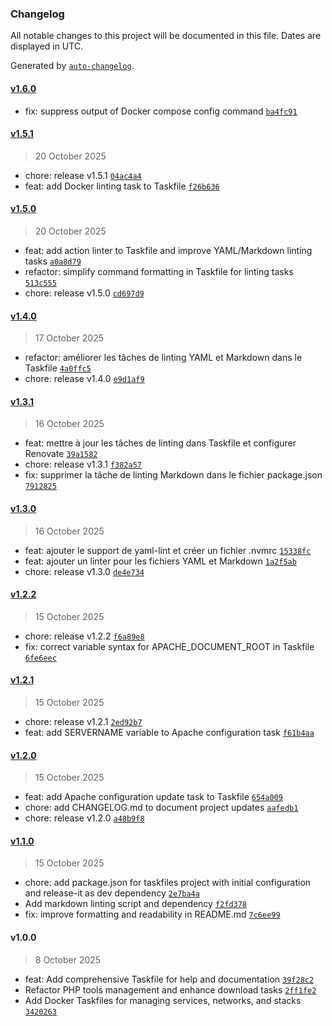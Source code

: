 ### Changelog

All notable changes to this project will be documented in this file. Dates are displayed in UTC.

Generated by [`auto-changelog`](https://github.com/CookPete/auto-changelog).

#### [v1.6.0](https://github.com/koromerzhin/taskfiles/compare/v1.5.1...v1.6.0)

- fix: suppress output of Docker compose config command [`ba4fc91`](https://github.com/koromerzhin/taskfiles/commit/ba4fc910b284c9adb1e19a6640b290ba5161b829)

#### [v1.5.1](https://github.com/koromerzhin/taskfiles/compare/v1.5.0...v1.5.1)

> 20 October 2025

- chore: release v1.5.1 [`04ac4a4`](https://github.com/koromerzhin/taskfiles/commit/04ac4a4aadde05da9c08327baae9a7bf3cee6b81)
- feat: add Docker linting task to Taskfile [`f26b636`](https://github.com/koromerzhin/taskfiles/commit/f26b6363531400f03e04a817f69a2d2823677efc)

#### [v1.5.0](https://github.com/koromerzhin/taskfiles/compare/v1.4.0...v1.5.0)

> 20 October 2025

- feat: add action linter to Taskfile and improve YAML/Markdown linting tasks [`a0a8d79`](https://github.com/koromerzhin/taskfiles/commit/a0a8d7981ef6078d0a464ea1350e6b46417c4fcb)
- refactor: simplify command formatting in Taskfile for linting tasks [`513c555`](https://github.com/koromerzhin/taskfiles/commit/513c5557d50bc351bd681cec216cbe6226dc7592)
- chore: release v1.5.0 [`cd697d9`](https://github.com/koromerzhin/taskfiles/commit/cd697d907023cc6fae2ac5f9ec79442a6c48d619)

#### [v1.4.0](https://github.com/koromerzhin/taskfiles/compare/v1.3.1...v1.4.0)

> 17 October 2025

- refactor: améliorer les tâches de linting YAML et Markdown dans le Taskfile [`4a0ffc5`](https://github.com/koromerzhin/taskfiles/commit/4a0ffc542724854a2b756fad8a98ceb0a7e837bc)
- chore: release v1.4.0 [`e9d1af9`](https://github.com/koromerzhin/taskfiles/commit/e9d1af98e9235dc29ab4410f8b7c5de1958d35fc)

#### [v1.3.1](https://github.com/koromerzhin/taskfiles/compare/v1.3.0...v1.3.1)

> 16 October 2025

- feat: mettre à jour les tâches de linting dans Taskfile et configurer Renovate [`39a1582`](https://github.com/koromerzhin/taskfiles/commit/39a158206e26bcf6876fb9948687633fd3cd7169)
- chore: release v1.3.1 [`f382a57`](https://github.com/koromerzhin/taskfiles/commit/f382a57c3092667de4d7ca9e6ca876881e6b12ee)
- fix: supprimer la tâche de linting Markdown dans le fichier package.json [`7912825`](https://github.com/koromerzhin/taskfiles/commit/791282546624fd9f5b9f166ed229eace80022705)

#### [v1.3.0](https://github.com/koromerzhin/taskfiles/compare/v1.2.2...v1.3.0)

> 16 October 2025

- feat: ajouter le support de yaml-lint et créer un fichier .nvmrc [`15338fc`](https://github.com/koromerzhin/taskfiles/commit/15338fcb59975c04faa5531a2589cda3c39ed311)
- feat: ajouter un linter pour les fichiers YAML et Markdown [`1a2f5ab`](https://github.com/koromerzhin/taskfiles/commit/1a2f5ab8df007a6280bfa3e0d845946931d5daa7)
- chore: release v1.3.0 [`de4e734`](https://github.com/koromerzhin/taskfiles/commit/de4e7341d64ff00e01b6e46d897f381f31e84adb)

#### [v1.2.2](https://github.com/koromerzhin/taskfiles/compare/v1.2.1...v1.2.2)

> 15 October 2025

- chore: release v1.2.2 [`f6a89e8`](https://github.com/koromerzhin/taskfiles/commit/f6a89e883bdd9d0ed540fc43dcb37fcb048ad748)
- fix: correct variable syntax for APACHE_DOCUMENT_ROOT in Taskfile [`6fe6eec`](https://github.com/koromerzhin/taskfiles/commit/6fe6eecb493d98554e6ab04bc776718ab4cfcc5f)

#### [v1.2.1](https://github.com/koromerzhin/taskfiles/compare/v1.2.0...v1.2.1)

> 15 October 2025

- chore: release v1.2.1 [`2ed92b7`](https://github.com/koromerzhin/taskfiles/commit/2ed92b72abd6eb4730bd7ca0439bfb2a9938fbb4)
- feat: add SERVERNAME variable to Apache configuration task [`f61b4aa`](https://github.com/koromerzhin/taskfiles/commit/f61b4aae79ebd1f65000b651f6a02a7e363fd7bd)

#### [v1.2.0](https://github.com/koromerzhin/taskfiles/compare/v1.1.0...v1.2.0)

> 15 October 2025

- feat: add Apache configuration update task to Taskfile [`654a009`](https://github.com/koromerzhin/taskfiles/commit/654a00942930c1563176440b7b9a959ff5aa6f06)
- chore: add CHANGELOG.md to document project updates [`aafedb1`](https://github.com/koromerzhin/taskfiles/commit/aafedb10ea35098b370fb3d3cacd8dac61f8684f)
- chore: release v1.2.0 [`a48b9f8`](https://github.com/koromerzhin/taskfiles/commit/a48b9f8b79226fd9475de4cdc0164237360f42ad)

#### [v1.1.0](https://github.com/koromerzhin/taskfiles/compare/v1.0.0...v1.1.0)

> 15 October 2025

- chore: add package.json for taskfiles project with initial configuration and release-it as dev dependency [`2e7ba4a`](https://github.com/koromerzhin/taskfiles/commit/2e7ba4a6306971b5c2746cce55c94843b4fb5cf7)
- Add markdown linting script and dependency [`f2fd378`](https://github.com/koromerzhin/taskfiles/commit/f2fd378cc03870e466cb7fc841b74b7622068086)
- fix: improve formatting and readability in README.md [`7c6ee99`](https://github.com/koromerzhin/taskfiles/commit/7c6ee992575702f70fd77f35b77ab2cea9146d83)

#### v1.0.0

> 8 October 2025

- feat: Add comprehensive Taskfile for help and documentation [`39f28c2`](https://github.com/koromerzhin/taskfiles/commit/39f28c2068a85bf4f851def99b90ad7c989f8fdf)
- Refactor PHP tools management and enhance download tasks [`2ff1fe2`](https://github.com/koromerzhin/taskfiles/commit/2ff1fe23605bb3ba1e620bc4849917d97294cca6)
- Add Docker Taskfiles for managing services, networks, and stacks [`3420263`](https://github.com/koromerzhin/taskfiles/commit/3420263687cf01222aded4ab9ac19899a1075db3)
